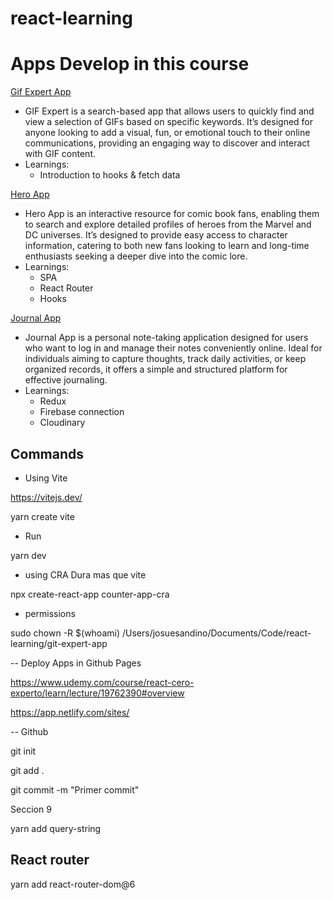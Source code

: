 # react-learning

# Apps Develop in this course

[Gif Expert App](https://jsandino-gif-expert-app.netlify.app/)
- GIF Expert is a search-based app that allows users to quickly find and view a selection of GIFs based on specific keywords. It’s designed for anyone looking to add a visual, fun, or emotional touch to their online communications, providing an engaging way to discover and interact with GIF content.
- Learnings:
   - Introduction to hooks & fetch data

[Hero App](https://hero-app-jsandino.netlify.app/)
- Hero App is an interactive resource for comic book fans, enabling them to search and explore detailed profiles of heroes from the Marvel and DC universes. It’s designed to provide easy access to character information, catering to both new fans looking to learn and long-time enthusiasts seeking a deeper dive into the comic lore.
- Learnings: 
    - SPA
    - React Router
    - Hooks
      
[Journal App](https://journal-app-jsandino.netlify.app/)
- Journal App is a personal note-taking application designed for users who want to log in and manage their notes conveniently online. Ideal for individuals aiming to capture thoughts, track daily activities, or keep organized records, it offers a simple and structured platform for effective journaling.
- Learnings:
    - Redux   
    - Firebase connection
    - Cloudinary 

## Commands


- Using Vite

https://vitejs.dev/

yarn create vite

- Run

yarn dev

- using CRA
Dura mas que vite 

npx create-react-app counter-app-cra

- permissions

sudo chown -R $(whoami) /Users/josuesandino/Documents/Code/react-learning/git-expert-app




-- Deploy Apps in Github Pages

https://www.udemy.com/course/react-cero-experto/learn/lecture/19762390#overview

https://app.netlify.com/sites/

-- Github

git init 

git add . 

git commit -m "Primer commit"



Seccion 9


yarn add query-string

## React router

yarn add react-router-dom@6

